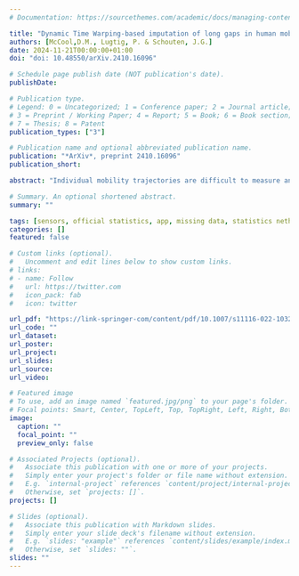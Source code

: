 ```yaml
---
# Documentation: https://sourcethemes.com/academic/docs/managing-content/

title: "Dynamic Time Warping-based imputation of long gaps in human mobility trajectories"
authors: [McCool,D.M., Lugtig, P. & Schouten, J.G.]
date: 2024-11-21T00:00:00+01:00
doi: "doi: 10.48550/arXiv.2410.16096"

# Schedule page publish date (NOT publication's date).
publishDate:

# Publication type.
# Legend: 0 = Uncategorized; 1 = Conference paper; 2 = Journal article;
# 3 = Preprint / Working Paper; 4 = Report; 5 = Book; 6 = Book section;
# 7 = Thesis; 8 = Patent
publication_types: ["3"]

# Publication name and optional abbreviated publication name.
publication: "*ArXiv*, preprint 2410.16096"
publication_short: 

abstract: "Individual mobility trajectories are difficult to measure and often incur long periods of missingness. Aggregation of this mobility data without accounting for the missingness leads to erroneous results, underestimating travel behavior. This paper proposes Dynamic Time Warping-Based Multiple Imputation (DTWBMI) as a method of filling long gaps in human mobility trajectories in order to use the available data to the fullest extent. This method reduces spatiotemporal trajectories to time series of particular travel behavior, then selects candidates for multiple imputation on the basis of the dynamic time warping distance between the potential donor series and the series preceding and following the gap in the recipient series and finally imputes values multiple times. A simulation study designed to establish optimal parameters for DTWBMI provides two versions of the method. These two methods are applied to a real-world dataset of individual mobility trajectories with simulated missingness and compared against other methods of handling missingness. Linear interpolation outperforms DTWBMI and other methods when gaps are short and data are limited. DTWBMI outperforms other methods when gaps become longer and when more data are available."

# Summary. An optional shortened abstract.
summary: ""

tags: [sensors, official statistics, app, missing data, statistics netherlands,location data, imputation]
categories: []
featured: false

# Custom links (optional).
#   Uncomment and edit lines below to show custom links.
# links:
# - name: Follow
#   url: https://twitter.com
#   icon_pack: fab
#   icon: twitter

url_pdf: "https://link-springer-com/content/pdf/10.1007/s11116-022-10328-2.pdf"
url_code: ""
url_dataset:
url_poster:
url_project:
url_slides:
url_source:
url_video:

# Featured image
# To use, add an image named `featured.jpg/png` to your page's folder. 
# Focal points: Smart, Center, TopLeft, Top, TopRight, Left, Right, BottomLeft, Bottom, BottomRight.
image:
  caption: ""
  focal_point: ""
  preview_only: false

# Associated Projects (optional).
#   Associate this publication with one or more of your projects.
#   Simply enter your project's folder or file name without extension.
#   E.g. `internal-project` references `content/project/internal-project/index.md`.
#   Otherwise, set `projects: []`.
projects: []

# Slides (optional).
#   Associate this publication with Markdown slides.
#   Simply enter your slide deck's filename without extension.
#   E.g. `slides: "example"` references `content/slides/example/index.md`.
#   Otherwise, set `slides: ""`.
slides: ""
---
```

